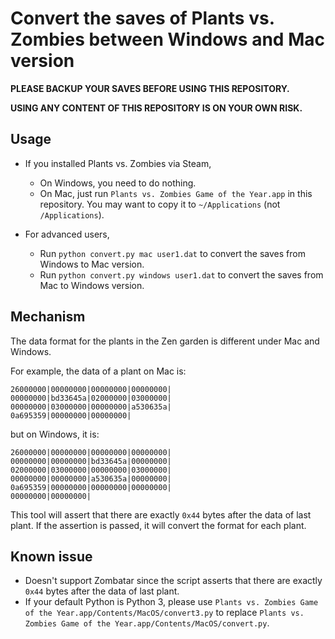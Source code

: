 Convert the saves of Plants vs. Zombies between Windows and Mac version
====
__PLEASE BACKUP YOUR SAVES BEFORE USING THIS REPOSITORY.__

__USING ANY CONTENT OF THIS REPOSITORY IS ON YOUR OWN RISK.__

## Usage

* If you installed Plants vs. Zombies via Steam,
	* On Windows, you need to do nothing.
	* On Mac, just run `Plants vs. Zombies Game of the Year.app` in this repository. You may want to copy it to `~/Applications` (not `/Applications`).

* For advanced users,
	* Run `python convert.py mac user1.dat` to convert the saves from Windows to Mac version.
	* Run `python convert.py windows user1.dat` to convert the saves from Mac to Windows version.

## Mechanism

The data format for the plants in the Zen garden is different under Mac and Windows.

For example, the data of a plant on Mac is:
```
26000000|00000000|00000000|00000000|
00000000|bd33645a|02000000|03000000|
00000000|03000000|00000000|a530635a|
0a695359|00000000|00000000|
```
but on Windows, it is:
```
26000000|00000000|00000000|00000000|
00000000|00000000|bd33645a|00000000|
02000000|03000000|00000000|03000000|
00000000|00000000|a530635a|00000000|
0a695359|00000000|00000000|00000000|
00000000|00000000|
```

This tool will assert that there are exactly `0x44` bytes after the data of last plant.
If the assertion is passed, it will convert the format for each plant.

## Known issue

* Doesn't support Zombatar since the script asserts that there are exactly `0x44` bytes after the data of last plant.
* If your default Python is Python 3, please use `Plants vs. Zombies Game of the Year.app/Contents/MacOS/convert3.py` to replace `Plants vs. Zombies Game of the Year.app/Contents/MacOS/convert.py`.
